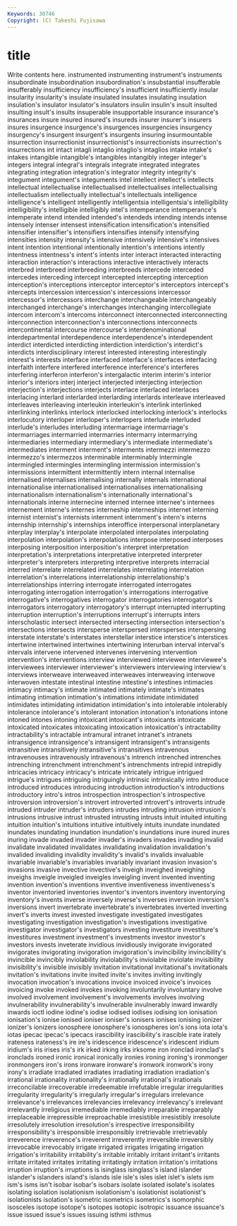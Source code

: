 ```yaml
---
Keywords: 30746 
Copyright: (C) Takeshi Fujisawa
---
```


# title

Write contents here.
instrumented instrumenting instrument's instruments insubordinate
insubordination insubordination's insubstantial insufferable insufferably insufficiency insufficiency's insufficient insufficiently insular
insularity insularity's insulate insulated insulates insulating insulation insulation's insulator insulator's
insulators insulin insulin's insult insulted insulting insult's insults insuperable insupportable
insurance insurance's insurances insure insured insured's insureds insurer insurer's insurers
insures insurgence insurgence's insurgences insurgencies insurgency insurgency's insurgent insurgent's insurgents
insuring insurmountable insurrection insurrectionist insurrectionist's insurrectionists insurrection's insurrections int intact
intagli intaglio intaglio's intaglios intake intake's intakes intangible intangible's intangibles
intangibly integer integer's integers integral integral's integrals integrate integrated integrates
integrating integration integration's integrator integrity integrity's integument integument's integuments intel
intellect intellect's intellects intellectual intellectualise intellectualised intellectualises intellectualising intellectualism intellectually
intellectual's intellectuals intelligence intelligence's intelligent intelligently intelligentsia intelligentsia's intelligibility intelligibility's
intelligible intelligibly intel's intemperance intemperance's intemperate intend intended intended's intendeds
intending intends intense intensely intenser intensest intensification intensification's intensified intensifier
intensifier's intensifiers intensifies intensify intensifying intensities intensity intensity's intensive intensively
intensive's intensives intent intention intentional intentionally intention's intentions intently intentness
intentness's intent's intents inter interact interacted interacting interaction interaction's interactions
interactive interactively interacts interbred interbreed interbreeding interbreeds intercede interceded intercedes
interceding intercept intercepted intercepting interception interception's interceptions interceptor interceptor's interceptors
intercept's intercepts intercession intercession's intercessions intercessor intercessor's intercessors interchange interchangeable
interchangeably interchanged interchange's interchanges interchanging intercollegiate intercom intercom's intercoms interconnect
interconnected interconnecting interconnection interconnection's interconnections interconnects intercontinental intercourse intercourse's interdenominational
interdepartmental interdependence interdependence's interdependent interdict interdicted interdicting interdiction interdiction's interdict's
interdicts interdisciplinary interest interested interesting interestingly interest's interests interface interfaced
interface's interfaces interfacing interfaith interfere interfered interference interference's interferes interfering
interferon interferon's intergalactic interim interim's interior interior's interiors interj interject
interjected interjecting interjection interjection's interjections interjects interlace interlaced interlaces interlacing
interlard interlarded interlarding interlards interleave interleaved interleaves interleaving interleukin interleukin's
interlink interlinked interlinking interlinks interlock interlocked interlocking interlock's interlocks interlocutory
interloper interloper's interlopers interlude interluded interlude's interludes interluding intermarriage intermarriage's
intermarriages intermarried intermarries intermarry intermarrying intermediaries intermediary intermediary's intermediate intermediate's
intermediates interment interment's interments intermezzi intermezzo intermezzo's intermezzos interminable interminably
intermingle intermingled intermingles intermingling intermission intermission's intermissions intermittent intermittently intern
internal internalise internalised internalises internalising internally internals international internationalise internationalised
internationalises internationalising internationalism internationalism's internationally international's internationals interne internecine interned
internee internee's internees internement interne's internes interneship interneships internet interning
internist internist's internists internment internment's intern's interns internship internship's internships
interoffice interpersonal interplanetary interplay interplay's interpolate interpolated interpolates interpolating interpolation
interpolation's interpolations interpose interposed interposes interposing interposition interposition's interpret interpretation
interpretation's interpretations interpretative interpreted interpreter interpreter's interpreters interpreting interpretive interprets
interracial interred interrelate interrelated interrelates interrelating interrelation interrelation's interrelations interrelationship
interrelationship's interrelationships interring interrogate interrogated interrogates interrogating interrogation interrogation's interrogations
interrogative interrogative's interrogatives interrogator interrogatories interrogator's interrogators interrogatory interrogatory's interrupt
interrupted interrupting interruption interruption's interruptions interrupt's interrupts inters interscholastic intersect
intersected intersecting intersection intersection's intersections intersects intersperse interspersed intersperses interspersing
interstate interstate's interstates interstellar interstice interstice's interstices intertwine intertwined intertwines
intertwining interurban interval interval's intervals intervene intervened intervenes intervening intervention
intervention's interventions interview interviewed interviewee interviewee's interviewees interviewer interviewer's interviewers
interviewing interview's interviews interweave interweaved interweaves interweaving interwove interwoven intestate
intestinal intestine intestine's intestines intimacies intimacy intimacy's intimate intimated intimately
intimate's intimates intimating intimation intimation's intimations intimidate intimidated intimidates intimidating
intimidation intimidation's into intolerable intolerably intolerance intolerance's intolerant intonation intonation's
intonations intone intoned intones intoning intoxicant intoxicant's intoxicants intoxicate intoxicated
intoxicates intoxicating intoxication intoxication's intractability intractability's intractable intramural intranet intranet's
intranets intransigence intransigence's intransigent intransigent's intransigents intransitive intransitively intransitive's intransitives
intravenous intravenouses intravenously intravenous's intrench intrenched intrenches intrenching intrenchment intrenchment's
intrenchments intrepid intrepidly intricacies intricacy intricacy's intricate intricately intrigue intrigued
intrigue's intrigues intriguing intriguingly intrinsic intrinsically intro introduce introduced introduces
introducing introduction introduction's introductions introductory intro's intros introspection introspection's introspective
introversion introversion's introvert introverted introvert's introverts intrude intruded intruder intruder's
intruders intrudes intruding intrusion intrusion's intrusions intrusive intrust intrusted intrusting
intrusts intuit intuited intuiting intuition intuition's intuitions intuitive intuitively intuits
inundate inundated inundates inundating inundation inundation's inundations inure inured inures
inuring invade invaded invader invader's invaders invades invading invalid invalidate
invalidated invalidates invalidating invalidation invalidation's invalided invaliding invalidity invalidity's invalid's
invalids invaluable invariable invariable's invariables invariably invariant invasion invasion's invasions
invasive invective invective's inveigh inveighed inveighing inveighs inveigle inveigled inveigles
inveigling invent invented inventing invention invention's inventions inventive inventiveness inventiveness's
inventor inventoried inventories inventor's inventors inventory inventorying inventory's invents inverse
inversely inverse's inverses inversion inversion's inversions invert invertebrate invertebrate's invertebrates
inverted inverting invert's inverts invest invested investigate investigated investigates investigating
investigation investigation's investigations investigative investigator investigator's investigators investing investiture investiture's
investitures investment investment's investments investor investor's investors invests inveterate invidious
invidiously invigorate invigorated invigorates invigorating invigoration invigoration's invincibility invincibility's invincible
invincibly inviolability inviolability's inviolable inviolate invisibility invisibility's invisible invisibly invitation
invitational invitational's invitationals invitation's invitations invite invited invite's invites inviting
invitingly invocation invocation's invocations invoice invoiced invoice's invoices invoicing invoke
invoked invokes invoking involuntarily involuntary involve involved involvement involvement's involvements
involves involving invulnerability invulnerability's invulnerable invulnerably inward inwardly inwards ioctl
iodine iodine's iodise iodised iodises iodising ion ionisation ionisation's ionise
ionised ioniser ioniser's ionisers ionises ionising ionizer ionizer's ionizers ionosphere
ionosphere's ionospheres ion's ions iota iota's iotas ipecac ipecac's ipecacs
irascibility irascibility's irascible irate irately irateness irateness's ire ire's iridescence
iridescence's iridescent iridium iridium's iris irises iris's irk irked irking
irks irksome iron ironclad ironclad's ironclads ironed ironic ironical ironically
ironies ironing ironing's ironmonger ironmongers iron's irons ironware ironware's ironwork
ironwork's irony irony's irradiate irradiated irradiates irradiating irradiation irradiation's irrational
irrationality irrationality's irrationally irrational's irrationals irreconcilable irrecoverable irredeemable irrefutable irregular
irregularities irregularity irregularity's irregularly irregular's irregulars irrelevance irrelevance's irrelevances irrelevancies
irrelevancy irrelevancy's irrelevant irrelevantly irreligious irremediable irremediably irreparable irreparably irreplaceable
irrepressible irreproachable irresistible irresistibly irresolute irresolutely irresolution irresolution's irrespective irresponsibility
irresponsibility's irresponsible irresponsibly irretrievable irretrievably irreverence irreverence's irreverent irreverently irreversible
irreversibly irrevocable irrevocably irrigate irrigated irrigates irrigating irrigation irrigation's irritability
irritability's irritable irritably irritant irritant's irritants irritate irritated irritates irritating
irritatingly irritation irritation's irritations irruption irruption's irruptions is isinglass isinglass's
island islander islander's islanders island's islands isle isle's isles islet
islet's islets ism ism's isms isn't isobar isobar's isobars isolate
isolated isolate's isolates isolating isolation isolationism isolationism's isolationist isolationist's isolationists
isolation's isometric isometrics isometrics's isomorphic isosceles isotope isotope's isotopes isotopic
isotropic issuance issuance's issue issued issue's issues issuing isthmi isthmus
